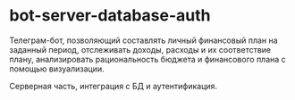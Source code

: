 # bot-server-database-auth

Телеграм-бот, позволяющий составлять личный финансовый план на заданный период, отслеживать доходы, расходы и их соответствие плану, анализировать рациональность бюджета и финансового плана с помощью визуализации.

Серверная часть, интеграция с БД и аутентификация.
